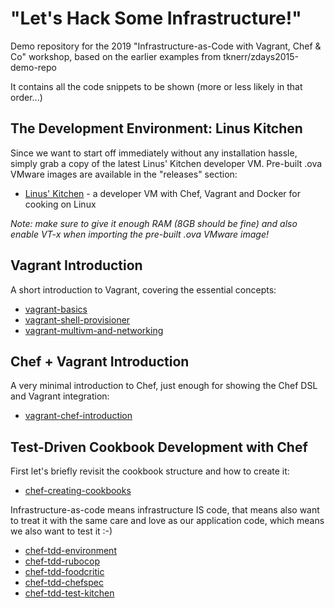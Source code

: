 
# "Let's Hack Some Infrastructure!"

Demo repository for the 2019 "Infrastructure-as-Code with Vagrant, Chef & Co" workshop,
based on the earlier examples from tknerr/zdays2015-demo-repo

It contains all the code snippets to be shown (more or less likely in that order...)

## The Development Environment: Linus Kitchen

Since we want to start off immediately without any installation hassle, simply grab a copy of the latest Linus' Kitchen developer VM. Pre-built .ova VMware images are available in the "releases" section:

 * [Linus' Kitchen](https://github.com/tknerr/linus-kitchen/releases) - a developer VM with Chef, Vagrant and Docker for cooking on Linux

*Note: make sure to give it enough RAM (8GB should be fine) and also enable VT-x when importing the pre-built .ova VMware image!*

## Vagrant Introduction

A short introduction to Vagrant, covering the essential concepts:

 * [vagrant-basics](./vagrant-basics)
 * [vagrant-shell-provisioner](./vagrant-shell-provisioner)
 * [vagrant-multivm-and-networking](./vagrant-multivm-and-networking)

## Chef + Vagrant Introduction

A very minimal introduction to Chef, just enough for showing the Chef DSL and Vagrant integration:

 * [vagrant-chef-introduction](./vagrant-chef-introduction)

## Test-Driven Cookbook Development with Chef

First let's briefly revisit the cookbook structure and how to create it:

 * [chef-creating-cookbooks](./chef-creating-cookbooks)

Infrastructure-as-code means infrastructure IS code, that means also want to treat it
with the same care and love as our application code, which means we also want to test it :-)

 * [chef-tdd-environment](./chef-tdd-environment)
 * [chef-tdd-rubocop](./chef-tdd-rubocop)
 * [chef-tdd-foodcritic](./chef-tdd-foodcritic)
 * [chef-tdd-chefspec](./chef-tdd-chefspec)
 * [chef-tdd-test-kitchen](./chef-tdd-test-kitchen)
